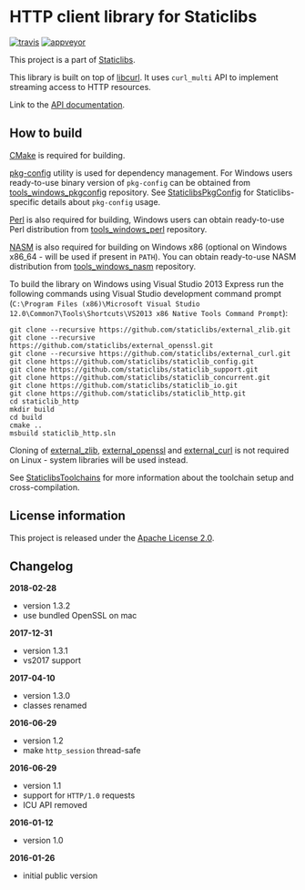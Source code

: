HTTP client library for Staticlibs
==================================

[![travis](https://travis-ci.org/staticlibs/staticlib_http.svg?branch=master)](https://travis-ci.org/staticlibs/staticlib_http)
[![appveyor](https://ci.appveyor.com/api/projects/status/github/staticlibs/staticlib_http?svg=true)](https://ci.appveyor.com/project/staticlibs/staticlib-http)

This project is a part of [Staticlibs](http://staticlibs.net/).

This library is built on top of [libcurl](http://curl.haxx.se/libcurl/c/). 
It uses `curl_multi` API to implement streaming access to HTTP resources.

Link to the [API documentation](http://staticlibs.github.io/staticlib_http/docs/html/namespacestaticlib_1_1http.html).

How to build
------------

[CMake](http://cmake.org/) is required for building.

[pkg-config](http://www.freedesktop.org/wiki/Software/pkg-config/) utility is used for dependency management.
For Windows users ready-to-use binary version of `pkg-config` can be obtained from [tools_windows_pkgconfig](https://github.com/staticlibs/tools_windows_pkgconfig) repository.
See [StaticlibsPkgConfig](https://github.com/staticlibs/wiki/wiki/StaticlibsPkgConfig) for Staticlibs-specific details about `pkg-config` usage.

[Perl](https://www.perl.org/) is also required for building, Windows users can obtain ready-to-use
Perl distribution from [tools_windows_perl](https://github.com/staticlibs/tools_windows_perl) repository.

[NASM](http://nasm.us/) is also required for building on Windows x86 
(optional on Windows x86_64 - will be used if present in `PATH`).
You can obtain ready-to-use NASM distribution from 
[tools_windows_nasm](https://github.com/staticlibs/tools_windows_nasm) repository.

To build the library on Windows using Visual Studio 2013 Express run the following commands using
Visual Studio development command prompt 
(`C:\Program Files (x86)\Microsoft Visual Studio 12.0\Common7\Tools\Shortcuts\VS2013 x86 Native Tools Command Prompt`):

    git clone --recursive https://github.com/staticlibs/external_zlib.git
    git clone --recursive https://github.com/staticlibs/external_openssl.git
    git clone --recursive https://github.com/staticlibs/external_curl.git
    git clone https://github.com/staticlibs/staticlib_config.git
    git clone https://github.com/staticlibs/staticlib_support.git
    git clone https://github.com/staticlibs/staticlib_concurrent.git
    git clone https://github.com/staticlibs/staticlib_io.git
    git clone https://github.com/staticlibs/staticlib_http.git
    cd staticlib_http
    mkdir build
    cd build
    cmake ..
    msbuild staticlib_http.sln

Cloning of [external_zlib](https://github.com/staticlibs/external_zlib),
[external_openssl](https://github.com/staticlibs/external_openssl) and
[external_curl](https://github.com/staticlibs/external_curl) is not required on Linux - 
system libraries will be used instead.

See [StaticlibsToolchains](https://github.com/staticlibs/wiki/wiki/StaticlibsToolchains) for 
more information about the toolchain setup and cross-compilation.

License information
-------------------

This project is released under the [Apache License 2.0](http://www.apache.org/licenses/LICENSE-2.0).

Changelog
---------

**2018-02-28**

 * version 1.3.2
 * use bundled OpenSSL on mac

**2017-12-31**

 * version 1.3.1
 * vs2017 support

**2017-04-10**

 * version 1.3.0
 * classes renamed

**2016-06-29**

 * version 1.2
 * make `http_session` thread-safe

**2016-06-29**

 * version 1.1
 * support for `HTTP/1.0` requests
 * ICU API removed

**2016-01-12**

 * version 1.0

**2016-01-26**

 * initial public version
